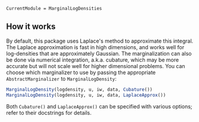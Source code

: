 
```@meta
CurrentModule = MarginalLogDensities
```

## How it works

By default, this package uses Laplace's method to approximate this integral. The Laplace approximation
is fast in high dimensions, and works well for log-densities that are approximately Gaussian. The
marginalization can also be done via numerical integration, a.k.a. cubature, which may be more accurate
but will not scale well for higher dimensional problems. You can choose which marginalizer to use by passing the
appropriate `AbstractMarginalizer` to `MarginalLogDensity`:

```julia
MarginalLogDensity(logdensity, u, iw, data, Cubature())
MarginalLogDensity(logdensity, u, iw, data, LaplaceApprox())
```

Both `Cubature()` and `LaplaceApprox()` can be specified with various options; refer to their 
docstrings for details.

